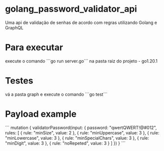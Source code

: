 # golang_password_validator_api
Uma api de validação de senhas de acordo com regras utilizando Golang e GraphQL

# Para executar
execute o comando ´´´go run server.go´´´ na pasta raiz do projeto - go1.20.1

# Testes
vá a pasta graph e execute o comando ´´´go test´´´

# Payload example
´´´
mutation {
  validatorPassword(input: {
    password: "qwertQWERT!@#012",
    rules: [ 
      {
        rule: "minSize",
        value: 2
      },
      {
        rule: "minUppercase",
        value: 3
      },
      {
        rule: "minLowercase",
        value: 3
      },
      {
        rule: "minSpecialChars",
        value: 3
      },
      {
        rule: "minDigit",
        value: 3
      },
      {
        rule: "noRepeted",
        value: 3
      }
    ]
  })
}
´´´